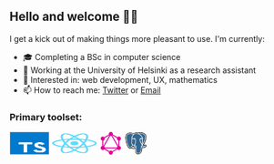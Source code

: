 
## Hello and welcome 👋🏽 

I get a kick out of making things more pleasant to use. I'm currently:

- 🎓   Completing a BSc in computer science 
- 🌱   Working at the University of Helsinki as a research assistant
- 💭   Interested in: web development, UX, mathematics   
- 📫   How to reach me: [Twitter](https://twitter.com/joelhassannoor) or [Email](mailto:joel.nhn@gmail.com) 

### Primary toolset:

<p align="left">
	<img title="TypeScript" src="https://raw.githubusercontent.com/Nurou/Nurou/master/assets/typescript-original.svg" width="70" height="40" />
	<img title="React" src="https://raw.githubusercontent.com/Nurou/Nurou/master/assets/react-original.svg" width="80" height="40" />
	<img title="GraphQL" src="https://raw.githubusercontent.com/Nurou/Nurou/master/assets/graphql-icon.svg" width="40" height="40" />
	<img title="PostreSQL" src="https://raw.githubusercontent.com/Nurou/Nurou/master/assets/postgresql-original.svg" width="40" height="40" />
<!-- 	<img title="Git" src="https://raw.githubusercontent.com/Nurou/Nurou/master/assets/git-original.svg" width="70" height="40" /> -->
</p>

